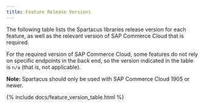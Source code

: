 ```yaml
---
title: Feature Release Versions
---
```


The following table lists the Spartacus libraries release version for each feature, as well as the relevant version of SAP Commerce Cloud that is required.

For the required version of SAP Commerce Cloud, some features do not rely on specific endpoints in the back end, so the version indicated in the table is `n/a` (that is, not applicable).

**Note:** Spartacus should only be used with SAP Commerce Cloud 1905 or newer.

{% include docs/feature_version_table.html %}

